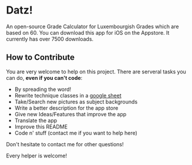 # Datz!
An open-source Grade Calculator for Luxembourgish Grades which are based on 60.
You can download this app for iOS on the Appstore. It currently has over 7500 downloads.

## How to Contribute
You are very welcome to help on this project. There are serveral tasks you can do, **even if you can't code**:
- By spreading the word!
- Rewrite technique classes in a [google sheet](https://docs.google.com/spreadsheets/d/1_bjoGzVaFy8XgOoz9mldlm5kqt3VKw-_l5aDw5iqao4/edit?usp=drive_web&ouid=117711547404322957262) 
- Take/Search new pictures as subject backgrounds
- Write a better description for the app store
- Give new Ideas/Features that improve the app  
- Translate the app
- Improve this README
- Code n' stuff (contact me if you want to help here)

Don't hesitate to contact me for other questions!

Every helper is welcome!

